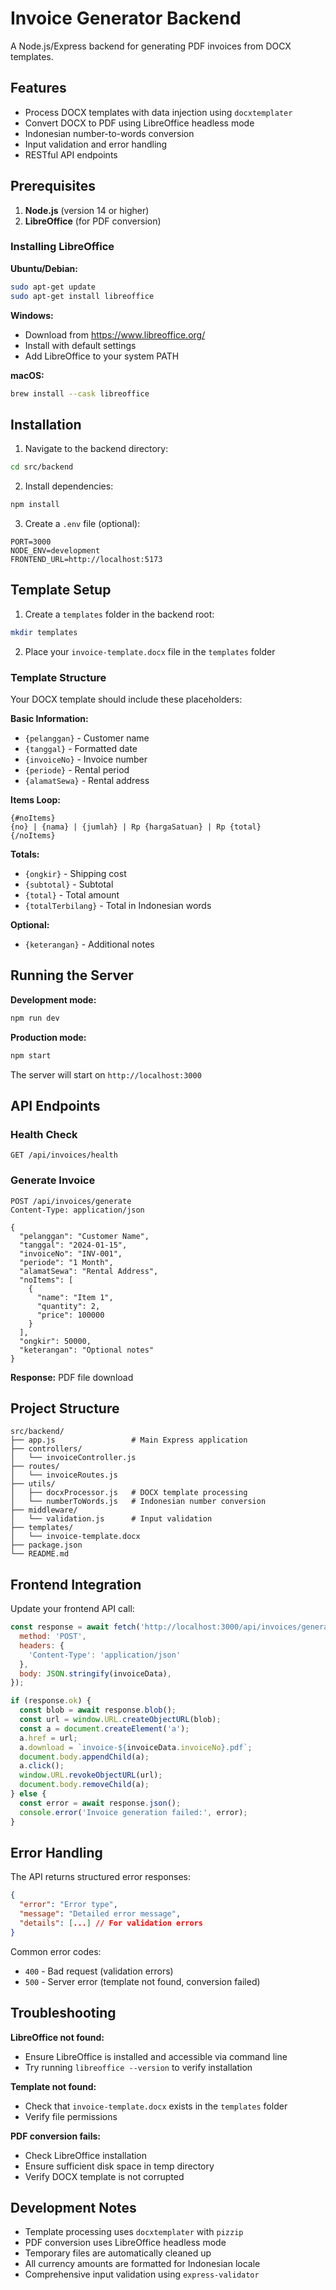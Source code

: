 
# Invoice Generator Backend

A Node.js/Express backend for generating PDF invoices from DOCX templates.

## Features

- Process DOCX templates with data injection using `docxtemplater`
- Convert DOCX to PDF using LibreOffice headless mode
- Indonesian number-to-words conversion
- Input validation and error handling
- RESTful API endpoints

## Prerequisites

1. **Node.js** (version 14 or higher)
2. **LibreOffice** (for PDF conversion)

### Installing LibreOffice

**Ubuntu/Debian:**
```bash
sudo apt-get update
sudo apt-get install libreoffice
```

**Windows:**
- Download from https://www.libreoffice.org/
- Install with default settings
- Add LibreOffice to your system PATH

**macOS:**
```bash
brew install --cask libreoffice
```

## Installation

1. Navigate to the backend directory:
```bash
cd src/backend
```

2. Install dependencies:
```bash
npm install
```

3. Create a `.env` file (optional):
```env
PORT=3000
NODE_ENV=development
FRONTEND_URL=http://localhost:5173
```

## Template Setup

1. Create a `templates` folder in the backend root:
```bash
mkdir templates
```

2. Place your `invoice-template.docx` file in the `templates` folder

### Template Structure

Your DOCX template should include these placeholders:

**Basic Information:**
- `{pelanggan}` - Customer name
- `{tanggal}` - Formatted date
- `{invoiceNo}` - Invoice number
- `{periode}` - Rental period
- `{alamatSewa}` - Rental address

**Items Loop:**
```
{#noItems}
{no} | {nama} | {jumlah} | Rp {hargaSatuan} | Rp {total}
{/noItems}
```

**Totals:**
- `{ongkir}` - Shipping cost
- `{subtotal}` - Subtotal
- `{total}` - Total amount
- `{totalTerbilang}` - Total in Indonesian words

**Optional:**
- `{keterangan}` - Additional notes

## Running the Server

**Development mode:**
```bash
npm run dev
```

**Production mode:**
```bash
npm start
```

The server will start on `http://localhost:3000`

## API Endpoints

### Health Check
```
GET /api/invoices/health
```

### Generate Invoice
```
POST /api/invoices/generate
Content-Type: application/json

{
  "pelanggan": "Customer Name",
  "tanggal": "2024-01-15",
  "invoiceNo": "INV-001",
  "periode": "1 Month",
  "alamatSewa": "Rental Address",
  "noItems": [
    {
      "name": "Item 1",
      "quantity": 2,
      "price": 100000
    }
  ],
  "ongkir": 50000,
  "keterangan": "Optional notes"
}
```

**Response:** PDF file download

## Project Structure

```
src/backend/
├── app.js                 # Main Express application
├── controllers/
│   └── invoiceController.js
├── routes/
│   └── invoiceRoutes.js
├── utils/
│   ├── docxProcessor.js   # DOCX template processing
│   └── numberToWords.js   # Indonesian number conversion
├── middleware/
│   └── validation.js      # Input validation
├── templates/
│   └── invoice-template.docx
├── package.json
└── README.md
```

## Frontend Integration

Update your frontend API call:

```javascript
const response = await fetch('http://localhost:3000/api/invoices/generate', {
  method: 'POST',
  headers: { 
    'Content-Type': 'application/json' 
  },
  body: JSON.stringify(invoiceData),
});

if (response.ok) {
  const blob = await response.blob();
  const url = window.URL.createObjectURL(blob);
  const a = document.createElement('a');
  a.href = url;
  a.download = `invoice-${invoiceData.invoiceNo}.pdf`;
  document.body.appendChild(a);
  a.click();
  window.URL.revokeObjectURL(url);
  document.body.removeChild(a);
} else {
  const error = await response.json();
  console.error('Invoice generation failed:', error);
}
```

## Error Handling

The API returns structured error responses:

```json
{
  "error": "Error type",
  "message": "Detailed error message",
  "details": [...] // For validation errors
}
```

Common error codes:
- `400` - Bad request (validation errors)
- `500` - Server error (template not found, conversion failed)

## Troubleshooting

**LibreOffice not found:**
- Ensure LibreOffice is installed and accessible via command line
- Try running `libreoffice --version` to verify installation

**Template not found:**
- Check that `invoice-template.docx` exists in the `templates` folder
- Verify file permissions

**PDF conversion fails:**
- Check LibreOffice installation
- Ensure sufficient disk space in temp directory
- Verify DOCX template is not corrupted

## Development Notes

- Template processing uses `docxtemplater` with `pizzip`
- PDF conversion uses LibreOffice headless mode
- Temporary files are automatically cleaned up
- All currency amounts are formatted for Indonesian locale
- Comprehensive input validation using `express-validator`
